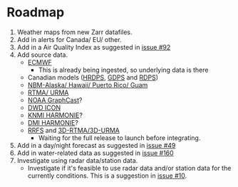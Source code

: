 # Roadmap
1. Weather maps from new Zarr datafiles.
2. Add in alerts for Canada/ EU/ other.
3. Add in a Air Quality Index as suggested in [issue #92](https://github.com/Pirate-Weather/pirateweather/issues/92)
4. Add source data.
	* [ECMWF](https://herbie.readthedocs.io/en/stable/gallery/ecmwf_models/ecmwf.html)
		* This is already being ingested, so underlying data is there
	* Canadian models ([HRDPS](https://herbie.readthedocs.io/en/stable/gallery/eccc_models/hrdps.html), [GDPS](https://herbie.readthedocs.io/en/stable/gallery/eccc_models/gdps.html) and [RDPS](https://herbie.readthedocs.io/en/stable/gallery/eccc_models/rdps.html))
	* [NBM-Alaska/ Hawaii/ Puerto Rico/ Guam](https://herbie.readthedocs.io/en/stable/gallery/noaa_models/nbm.html)
	* [RTMA/ URMA](https://herbie.readthedocs.io/en/stable/gallery/noaa_models/rtma-urma.html)
	* [NOAA GraphCast](https://herbie.readthedocs.io/en/stable/gallery/noaa_models/gfs.html#GFS-GraphCast)?
	* [DWD ICON](https://www.dwd.de/EN/ourservices/nwp_forecast_data/nwp_forecast_data.html)
	* [KNMI HARMONIE](https://dataplatform.knmi.nl/group/weather-forecast?q=UWC&sort=metadata_modified+desc)?
	* [DMI HARMONIE](https://opendatadocs.dmi.govcloud.dk/Data/Forecast_Data_Weather_Model_HARMONIE_DINI_IG)?
	* [RRFS](https://herbie.readthedocs.io/en/stable/gallery/noaa_models/rrfs.html) and [3D-RTMA/3D-URMA](https://vlab.noaa.gov/web/ufs-r2o/srw-cam)
		* Waiting for the full release to launch before integrating.
5. Add in a day/night forecast as suggested in [issue #49](https://github.com/Pirate-Weather/pirateweather/issues/49)
6. Add in water-related data as suggested in [issue #160](https://github.com/Pirate-Weather/pirateweather/issues/160)
7. Investigate using radar data/station data.
	*  Investigate if it's feasible to use radar data and/or station data for the currently conditions. This is a suggestion in [issue #10](https://github.com/alexander0042/pirateweather/issues/10).
